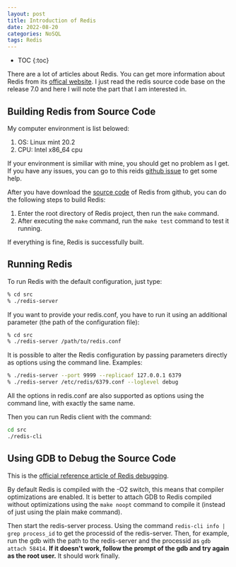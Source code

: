 ```yaml
---
layout: post
title: Introduction of Redis
date: 2022-08-20
categories: NoSQL
tags: Redis
---
```


* TOC
{:toc}

There are a lot of articles about Redis. You can get more information about Redis from its [offical website](https://redis.io/). I just read the redis source code base on the release 7.0 and here I will note the part that I am interested in.

## Building Redis from Source Code

My computer environment is list belowed:

1. OS: Linux mint 20.2
2. CPU: Intel x86_64 cpu

If your environment is similiar with mine, you should get no problem as I get. If you have any issues, you can go to this reids [github issue](https://github.com/redis/redis/issues) to get some help.

After you have download the [source code](https://github.com/redis/redis) of Redis from github, you can do the following steps to build Redis:

1. Enter the root directory of Redis project, then run the `make` command.
2. After executing the `make` command, run the `make test` command to test it running.

If everything is fine, Redis is successfully built.

## Running Redis

To run Redis with the default configuration, just type:

```bash
% cd src
% ./redis-server
```

If you want to provide your redis.conf, you have to run it using an additional parameter (the path of the configuration file):

```bash
% cd src
% ./redis-server /path/to/redis.conf
```

It is possible to alter the Redis configuration by passing parameters directly as options using the command line. Examples:

```bash
% ./redis-server --port 9999 --replicaof 127.0.0.1 6379
% ./redis-server /etc/redis/6379.conf --loglevel debug
```

All the options in redis.conf are also supported as options using the command line, with exactly the same name.

Then you can run Redis client with the command:

```bash
cd src
./redis-cli
```

## Using GDB to Debug the Source Code

This is the [official reference article of Redis debugging](https://redis.io/topics/debugging).

By default Redis is compiled with the -O2 switch, this means that compiler optimizations are enabled. It is better to attach GDB to Redis compiled without optimizations using the `make noopt` command to compile it (instead of just using the plain make command).

Then start the redis-server process. Using the command `redis-cli info | grep process_id` to get the processid of the redis-server. Then, for example, run the gdb with the path to the redis-server and the processid as `gdb attach 58414`. **If it doesn't work, follow the prompt of the gdb and try again as the root user.** It should work finally.
